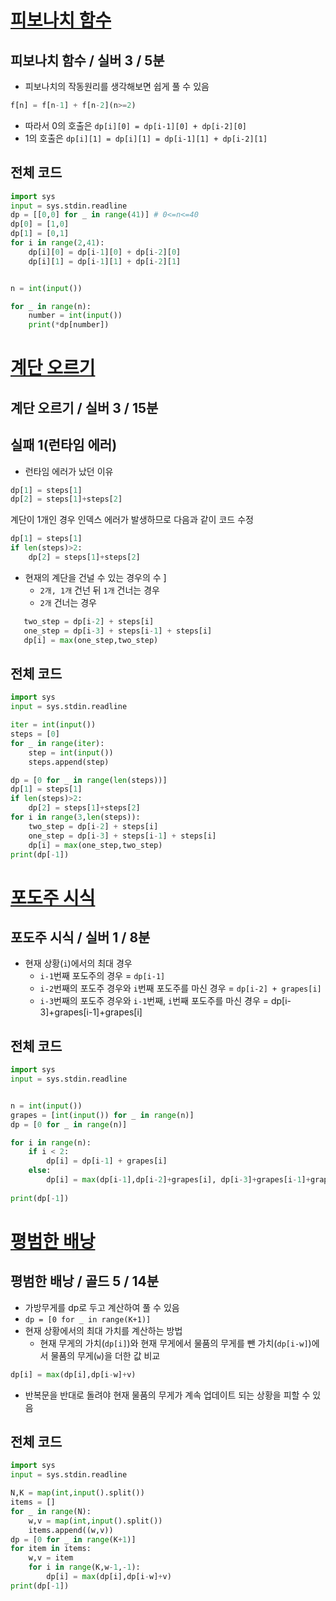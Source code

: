 
# [피보나치 함수](https://www.acmicpc.net/problem/1003)
## 피보나치 함수 / 실버 3 / 5분
- 피보나치의 작동원리를 생각해보면 쉽게 풀 수 있음
``` python
f[n] = f[n-1] + f[n-2](n>=2)
```
- 따라서 0의 호출은 `dp[i][0] = dp[i-1][0] + dp[i-2][0]`
- 1의 호출은 `dp[i][1] = dp[i][1] = dp[i-1][1] + dp[i-2][1]`


## 전체 코드
``` python
import sys
input = sys.stdin.readline
dp = [[0,0] for _ in range(41)] # 0<=n<=40
dp[0] = [1,0]
dp[1] = [0,1]
for i in range(2,41):
    dp[i][0] = dp[i-1][0] + dp[i-2][0]
    dp[i][1] = dp[i-1][1] + dp[i-2][1]


n = int(input())

for _ in range(n):
    number = int(input())
    print(*dp[number])

```
# [계단 오르기](https://www.acmicpc.net/problem/2579)
## 계단 오르기 / 실버 3 / 15분
## 실패 1(런타임 에러)
- 런타임 에러가 났던 이유
``` python
dp[1] = steps[1]
dp[2] = steps[1]+steps[2]
```
계단이 1개인 경우 인덱스 에러가 발생하므로 다음과 같이 코드 수정
``` python
dp[1] = steps[1]
if len(steps)>2:
    dp[2] = steps[1]+steps[2]
```

- 현재의 계단을 건널 수 있는 경우의 수 ]
   - `2개, 1개` 건넌 뒤 `1개` 건너는 경우 
   - `2개` 건너는 경우
 ``` python
    two_step = dp[i-2] + steps[i] 
    one_step = dp[i-3] + steps[i-1] + steps[i]
    dp[i] = max(one_step,two_step)
 ```
## 전체 코드
``` python
import sys
input = sys.stdin.readline

iter = int(input())
steps = [0]
for _ in range(iter):
    step = int(input())
    steps.append(step)

dp = [0 for _ in range(len(steps))]
dp[1] = steps[1]
if len(steps)>2:
    dp[2] = steps[1]+steps[2]
for i in range(3,len(steps)):
    two_step = dp[i-2] + steps[i] 
    one_step = dp[i-3] + steps[i-1] + steps[i]
    dp[i] = max(one_step,two_step)
print(dp[-1])
```

# [포도주 시식](https://www.acmicpc.net/problem/2156)
## 포도주 시식 / 실버 1 / 8분
- 현재 상황(`i`)에서의 최대 경우
   - `i-1`번째 포도주의 경우 = `dp[i-1]`
   - `i-2`번째의 포도주 경우와 `i`번째 포도주를 마신 경우 = `dp[i-2] + grapes[i]`
   - `i-3`번째의 포도주 경우와 `i-1`번째, `i`번째 포도주를 마신 경우 = dp[i-3]+grapes[i-1]+grapes[i]
## 전체 코드
``` python
import sys
input = sys.stdin.readline


n = int(input())
grapes = [int(input()) for _ in range(n)]
dp = [0 for _ in range(n)]

for i in range(n):
    if i < 2:
        dp[i] = dp[i-1] + grapes[i]
    else:
        dp[i] = max(dp[i-1],dp[i-2]+grapes[i], dp[i-3]+grapes[i-1]+grapes[i])
    
print(dp[-1])
```
# [평범한 배낭](https://www.acmicpc.net/problem/12865)
## 평범한 배낭 / 골드 5 / 14분
- 가방무게를 dp로 두고 계산하여 풀 수 있음
- `dp = [0 for _ in range(K+1)]`
- 현재 상황에서의 최대 가치를 계산하는 방법
   - 현재 무게의 가치(`dp[i]`)와 현재 무게에서 물품의 무게를 뺀 가치(`dp[i-w]`)에서 물품의 무게(`w`)을 더한 값 비교 
 ``` python
 dp[i] = max(dp[i],dp[i-w]+v)
 ```
- 반복문을 반대로 돌려야 현재 물품의 무게가 계속 업데이트 되는 상황을 피할 수 있음

## 전체 코드
``` python
import sys
input = sys.stdin.readline

N,K = map(int,input().split())
items = []
for _ in range(N):
    w,v = map(int,input().split())
    items.append((w,v))
dp = [0 for _ in range(K+1)]
for item in items:
    w,v = item
    for i in range(K,w-1,-1):
        dp[i] = max(dp[i],dp[i-w]+v)
print(dp[-1])
```